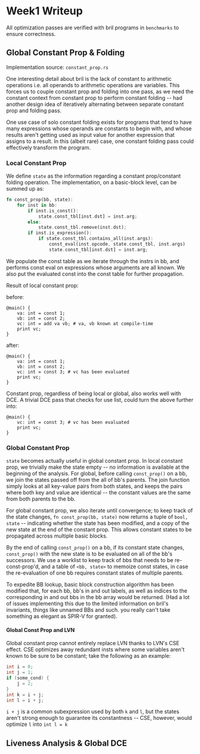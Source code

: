 # Week1 Writeup

All optimization passes are verified with bril programs in `benchmarks` to ensure correctness.

## Global Constant Prop & Folding

Implementation source: `constant_prop.rs`

One interesting detail about bril is the lack of constant to arithmetic operations i.e. all operands
to arithmetic operations are variables. This forces us to couple constant prop and folding into one pass,
as we need the constant context from constant prop to perform constant folding -- had another design
idea of iteratively alternating between separate constant prop and folding pass. 

One use case of solo constant folding exists for programs that tend to have many expressions whose
operands are constants to begin with, and whose results aren't getting used as input value for
another expression that assigns to a result. In this (albeit rare) case, one constant folding pass 
could effectively transform the program.


### Local Constant Prop

We define `state` as the information regarding a constant prop/constant folding operation. The
implementation, on a basic-block level, can be summed up as:

```rust
fn const_prop(bb, state):
    for inst in bb:
        if inst.is_const():
            state.const_tbl[inst.dst] = inst.arg;
        else:
            state.const_tbl.remove(inst.dst);
        if inst.is_expression():
            if state.const_tbl.contains_all(inst.args):
                const_eval(inst.opcode, state.const_tbl, inst.args)
                state.const_tbl[inst.dst] = inst.arg;
```

We populate the const table as we iterate through the instrs in bb, and performs const eval on
expressions whose arguments are all known. We also put the evaluated const into the const table
for further propagation.

Result of local constant prop:

before:
```
@main() {
    va: int = const 1;
    vb: int = const 2;
    vc: int = add va vb; # va, vb known at compile-time
    print vc;
}
```

after:
```
@main() {
    va: int = const 1;
    vb: int = const 2;
    vc: int = const 3; # vc has been evaluated
    print vc;
}
```
Constant prop, regardless of being local or global, also works well with DCE. A trivial DCE pass
that checks for use list, could turn the above further into:
```
@main() {
    vc: int = const 3; # vc has been evaluated
    print vc;
}
```

### Global Constant Prop

`state` becomes actually useful in global constant prop. In local constant prop, we trivially 
make the state empty -- no information is available at the beginning of the analysis. For global, 
before calling `const_prop()` on a bb, we join the states passed off from the all of bb's parents.
The join function simply looks at all key-value pairs from both states, and keeps the pairs where
both key and value are identical -- the constant values are the same from both parents to the bb.

For global constant prop, we also iterate until convergence; to keep track of the state changes,
`fn const_prop(bb, state)` now returns a tuple of `bool, state` -- indicating whether the state has
been modified, and a copy of the new state at the end of the constant prop. This allows constant
states to be propagated across multiple basic blocks.

By the end of calling `const_prop()` on a bb, if its constant state changes, `const_prop()` with
the new state is to be evaluated on all of the bb's successors. We use a worklist to keep track of
bbs that needs to be re-const-prop'd, and a table of `<bb, state>` to memoize const states, in case
the re-evaluation of one bb requires constant states of multiple parents.

To expedite BB lookup, basic block construction algorithm has been modified that, for each bb, bb's
in and out labels, as well as indices to the corresponding in and out bbs in the bb array would be
returned. (Had a lot of issues implementing this due to the limited information on bril's invariants,
things like unnamed BBs and such. you really can't take something as elegant as SPIR-V for granted).

#### Global Const Prop and LVN

Global constant prop cannot entirely replace LVN thanks to LVN's CSE effect. CSE optimizes away
redundant insts where some variables aren't known to be sure to be constant; take the following as
an example:

```c
int i = 0;
int j = 1;
if (some_cond) {
    j = 2;
}
int k = i + j;
int l = i + j;
```

`i + j` is a common subexpression used by both `k` and `l`, but the states aren't strong enough to
guarantee its constantness -- CSE, however, would optimize `l` into `int l = k`

## Liveness Analysis & Global DCE
